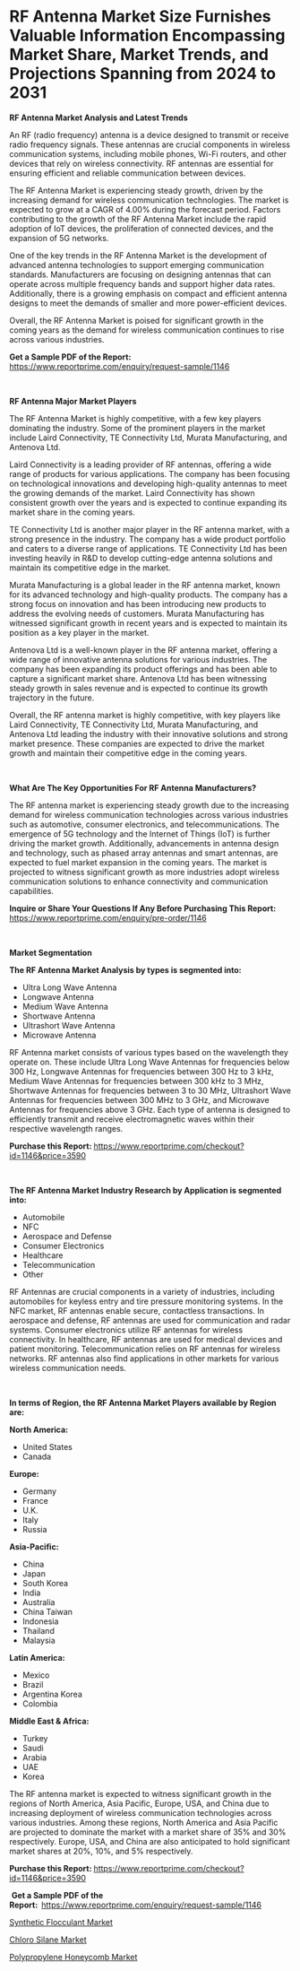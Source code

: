 <p><h1>RF Antenna Market Size Furnishes Valuable Information Encompassing Market Share, Market Trends, and Projections Spanning from 2024 to 2031</h1></p><p><strong>RF Antenna Market Analysis and Latest Trends</strong></p>
<p><p>An RF (radio frequency) antenna is a device designed to transmit or receive radio frequency signals. These antennas are crucial components in wireless communication systems, including mobile phones, Wi-Fi routers, and other devices that rely on wireless connectivity. RF antennas are essential for ensuring efficient and reliable communication between devices.</p><p>The RF Antenna Market is experiencing steady growth, driven by the increasing demand for wireless communication technologies. The market is expected to grow at a CAGR of 4.00% during the forecast period. Factors contributing to the growth of the RF Antenna Market include the rapid adoption of IoT devices, the proliferation of connected devices, and the expansion of 5G networks.</p><p>One of the key trends in the RF Antenna Market is the development of advanced antenna technologies to support emerging communication standards. Manufacturers are focusing on designing antennas that can operate across multiple frequency bands and support higher data rates. Additionally, there is a growing emphasis on compact and efficient antenna designs to meet the demands of smaller and more power-efficient devices.</p><p>Overall, the RF Antenna Market is poised for significant growth in the coming years as the demand for wireless communication continues to rise across various industries.</p></p>
<p><strong>Get a Sample PDF of the Report:&nbsp;</strong> <a href="https://www.reportprime.com/enquiry/request-sample/1146">https://www.reportprime.com/enquiry/request-sample/1146</a></p>
<p>&nbsp;</p>
<p><strong>RF Antenna Major Market Players</strong></p>
<p><p>The RF Antenna Market is highly competitive, with a few key players dominating the industry. Some of the prominent players in the market include Laird Connectivity, TE Connectivity Ltd, Murata Manufacturing, and Antenova Ltd.</p><p>Laird Connectivity is a leading provider of RF antennas, offering a wide range of products for various applications. The company has been focusing on technological innovations and developing high-quality antennas to meet the growing demands of the market. Laird Connectivity has shown consistent growth over the years and is expected to continue expanding its market share in the coming years.</p><p>TE Connectivity Ltd is another major player in the RF antenna market, with a strong presence in the industry. The company has a wide product portfolio and caters to a diverse range of applications. TE Connectivity Ltd has been investing heavily in R&D to develop cutting-edge antenna solutions and maintain its competitive edge in the market.</p><p>Murata Manufacturing is a global leader in the RF antenna market, known for its advanced technology and high-quality products. The company has a strong focus on innovation and has been introducing new products to address the evolving needs of customers. Murata Manufacturing has witnessed significant growth in recent years and is expected to maintain its position as a key player in the market.</p><p>Antenova Ltd is a well-known player in the RF antenna market, offering a wide range of innovative antenna solutions for various industries. The company has been expanding its product offerings and has been able to capture a significant market share. Antenova Ltd has been witnessing steady growth in sales revenue and is expected to continue its growth trajectory in the future.</p><p>Overall, the RF antenna market is highly competitive, with key players like Laird Connectivity, TE Connectivity Ltd, Murata Manufacturing, and Antenova Ltd leading the industry with their innovative solutions and strong market presence. These companies are expected to drive the market growth and maintain their competitive edge in the coming years.</p></p>
<p>&nbsp;</p>
<p><strong>What Are The Key Opportunities For RF Antenna Manufacturers?</strong></p>
<p><p>The RF antenna market is experiencing steady growth due to the increasing demand for wireless communication technologies across various industries such as automotive, consumer electronics, and telecommunications. The emergence of 5G technology and the Internet of Things (IoT) is further driving the market growth. Additionally, advancements in antenna design and technology, such as phased array antennas and smart antennas, are expected to fuel market expansion in the coming years. The market is projected to witness significant growth as more industries adopt wireless communication solutions to enhance connectivity and communication capabilities.</p></p>
<p><strong>Inquire or Share Your Questions If Any Before Purchasing This Report:</strong> <a href="https://www.reportprime.com/enquiry/pre-order/1146">https://www.reportprime.com/enquiry/pre-order/1146</a></p>
<p>&nbsp;</p>
<p><strong>Market Segmentation</strong></p>
<p><strong>The RF Antenna Market Analysis by types is segmented into:</strong></p>
<p><ul><li>Ultra Long Wave Antenna</li><li>Longwave Antenna</li><li>Medium Wave Antenna</li><li>Shortwave Antenna</li><li>Ultrashort Wave Antenna</li><li>Microwave Antenna</li></ul></p>
<p><p>RF Antenna market consists of various types based on the wavelength they operate on. These include Ultra Long Wave Antennas for frequencies below 300 Hz, Longwave Antennas for frequencies between 300 Hz to 3 kHz, Medium Wave Antennas for frequencies between 300 kHz to 3 MHz, Shortwave Antennas for frequencies between 3 to 30 MHz, Ultrashort Wave Antennas for frequencies between 300 MHz to 3 GHz, and Microwave Antennas for frequencies above 3 GHz. Each type of antenna is designed to efficiently transmit and receive electromagnetic waves within their respective wavelength ranges.</p></p>
<p><strong>Purchase this Report:&nbsp;</strong><a href="https://www.reportprime.com/checkout?id=1146&price=3590">https://www.reportprime.com/checkout?id=1146&price=3590</a></p>
<p>&nbsp;</p>
<p><strong>The RF Antenna Market Industry Research by Application is segmented into:</strong></p>
<p><ul><li>Automobile</li><li>NFC</li><li>Aerospace and Defense</li><li>Consumer Electronics</li><li>Healthcare</li><li>Telecommunication</li><li>Other</li></ul></p>
<p><p>RF Antennas are crucial components in a variety of industries, including automobiles for keyless entry and tire pressure monitoring systems. In the NFC market, RF antennas enable secure, contactless transactions. In aerospace and defense, RF antennas are used for communication and radar systems. Consumer electronics utilize RF antennas for wireless connectivity. In healthcare, RF antennas are used for medical devices and patient monitoring. Telecommunication relies on RF antennas for wireless networks. RF antennas also find applications in other markets for various wireless communication needs.</p></p>
<p>&nbsp;</p>
<p><strong>In terms of Region, the RF Antenna Market Players available by Region are:</strong></p>
<p>
    <p> <strong> North America: </strong>
        <ul>
            <li>United States</li>
            <li>Canada</li>
        </ul>
        </p> 
    <p> <strong> Europe: </strong>
        <ul>
            <li>Germany</li>
            <li>France</li>
            <li>U.K.</li>
            <li>Italy</li>
            <li>Russia</li>
        </ul>
        </p> 
    <p> <strong> Asia-Pacific: </strong>
        <ul>
            <li>China</li>
            <li>Japan</li>
            <li>South Korea</li>
            <li>India</li>
            <li>Australia</li>
            <li>China Taiwan</li>
            <li>Indonesia</li>
            <li>Thailand</li>
            <li>Malaysia</li>
        </ul>
        </p> 
    <p> <strong> Latin America: </strong>
        <ul>
            <li>Mexico</li>
            <li>Brazil</li>
            <li>Argentina Korea</li>
            <li>Colombia</li>
        </ul>
        </p> 
    <p> <strong> Middle East & Africa: </strong>
        <ul>
            <li>Turkey</li>
            <li>Saudi</li>
            <li>Arabia</li>
            <li>UAE</li>
            <li>Korea</li>
        </ul>
    </p>
    </p>
<p><p>The RF antenna market is expected to witness significant growth in the regions of North America, Asia Pacific, Europe, USA, and China due to increasing deployment of wireless communication technologies across various industries. Among these regions, North America and Asia Pacific are projected to dominate the market with a market share of 35% and 30% respectively. Europe, USA, and China are also anticipated to hold significant market shares at 20%, 10%, and 5% respectively.</p></p>
<p><strong>Purchase this Report: </strong><a href="https://www.reportprime.com/checkout?id=1146&price=3590">https://www.reportprime.com/checkout?id=1146&price=3590</a></p>
<p>&nbsp;<strong>Get a Sample PDF of the Report:&nbsp;&nbsp;</strong><a href="https://www.reportprime.com/enquiry/request-sample/1146">https://www.reportprime.com/enquiry/request-sample/1146</a></p>
<p><strong></strong></p>
<p><p><a href="https://cautious-neon-760.notion.site/Synthetic-Flocculant-Market-Research-Report-Provides-Critical-Insights-that-can-help-Shape-Business--e8912ed3629643889e63f1d1ba08465c">Synthetic Flocculant Market</a></p><p><a href="https://spotless-saver-8fd.notion.site/Chloro-Silane-Market-Provides-a-Comprehensive-Analysis-Including-a-Macro-Overview-of-the-Market-as-w-8ea6365728af4c6b9be0aa20456abcff">Chloro Silane Market</a></p><p><a href="https://gentle-editor-9db.notion.site/Polypropylene-Honeycomb-Market-Research-Report-Unlocks-Analysis-on-the-Market-Financial-Status-Mark-7e750936196f4f69a041571eb8209cfe">Polypropylene Honeycomb Market</a></p></p>